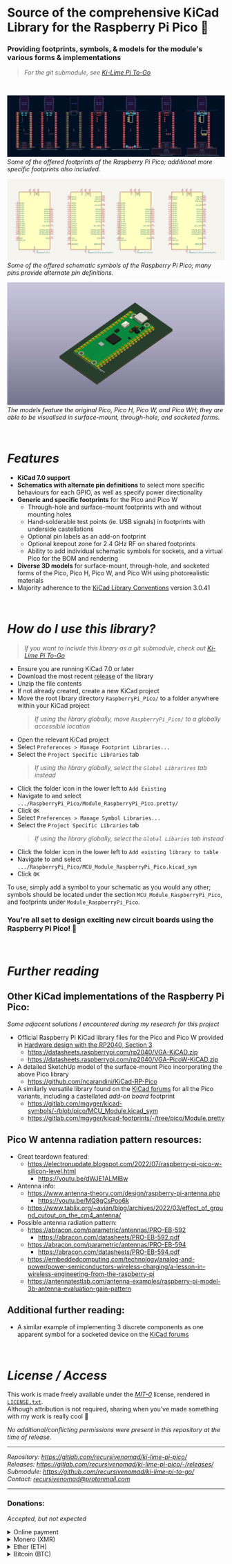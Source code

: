 **Source of the comprehensive KiCad Library for the Raspberry Pi Pico** 🥧
==========================================================================

### Providing footprints, symbols, & models for the module's various forms & implementations

> *For the git submodule, see [Ki-Lime Pi To-Go][URL-Submodule]*


[<img src="../../../gitlab-redirect/raw/main/redirect.png" alt="" style="max-width: 100%;">][URL-Repository]


![Image of many available Raspberry Pi Pico footprint variations](./_md-assets/images/footprints.png "Raspberry Pi Pico KiCad footprint variations")  
*Some of the offered footprints of the Raspberry Pi Pico; additional more specific footprints also included.*

![Image of many available Raspberry Pi Pico schematic variations](./_md-assets/images/schematics.png "Raspberry Pi Pico KiCad schematic variations")  
*Some of the offered schematic symbols of the Raspberry Pi Pico; many pins provide alternate pin definitions.*

![GIF of all available Raspberry Pi Pico 3D model variations](./_md-assets/images/models.gif "Raspberry Pi Pico 3D model variations")  
*The models feature the original Pico, Pico H, Pico W, and Pico WH; they are able to be visualised in surface-mount, through-hole, and socketed forms.*

&nbsp;



***Features***
==============

- **KiCad 7.0 support**
- **Schematics with alternate pin definitions** to select more specific behaviours for each GPIO, as well as specify power directionality
- **Generic and specific footprints** for the Pico and Pico W
  - Through-hole and surface-mount footprints with and without mounting holes
  - Hand-solderable test points (ie. USB signals) in footprints with underside castellations
  - Optional pin labels as an add-on footprint
  - Optional keepout zone for 2.4 GHz RF on shared footprints
  - Ability to add individual schematic symbols for sockets, and a virtual Pico for the BOM and rendering
- **Diverse 3D models** for surface-mount, through-hole, and socketed forms of the Pico, Pico H, Pico W, and Pico WH using photorealistic materials
- Majority adherence to the [KiCad Library Conventions][URL-KLC] version 3.0.41

&nbsp;



***How do I use this library?***
================================

> *If you want to include this library as a git submodule, check out [Ki-Lime Pi To-Go][URL-Submodule]*

- Ensure you are running KiCad 7.0 or later
- Download the most recent [release][URL-Releases] of the library
- Unzip the file contents
- If not already created, create a new KiCad project
- Move the root library directory `RaspberryPi_Pico/` to a folder anywhere within your KiCad project
  > *If using the library globally, move `RaspberryPi_Pico/` to a globally accessible location*
- Open the relevant KiCad project
- Select `Preferences > Manage Footprint Libraries...`
- Select the `Project Specific Libraries` tab
  > *If using the library globally, select the `Global Librarires` tab instead*
- Click the folder icon in the lower left to `Add Existing`
- Navigate to and select `.../RaspberryPi_Pico/Module_RaspberryPi_Pico.pretty/`
- Click `OK`
- Select `Preferences > Manage Symbol Libraries...`
- Select the `Project Specific Libraries` tab
  > *If using the library globally, select the `Global Libaries` tab instead*
- Click the folder icon in the lower left to `Add existing library to table`
- Navigate to and select `.../RaspberryPi_Pico/MCU_Module_RaspberryPi_Pico.kicad_sym`
- Click `OK`

To use, simply add a symbol to your schematic as you would any other; symbols should be located under the section `MCU_Module_RaspberryPi_Pico`, and footprints under `Module_RaspberryPi_Pico`.

### **You're all set to design exciting new circuit boards using the Raspberry Pi Pico! 🎉**

&nbsp;



***Further reading***
=====================

## Other KiCad implementations of the Raspberry Pi Pico:

*Some adjacent solutions I encountered during my research for this project*

- Official Raspberry Pi KiCad library files for the Pico and Pico W provided in [Hardware design with the RP2040, Section 3][URL-Official-Example]
    - <https://datasheets.raspberrypi.com/rp2040/VGA-KiCAD.zip>
    - <https://datasheets.raspberrypi.com/rp2040/VGA-PicoW-KiCAD.zip>
- A detailed SketchUp model of the surface-mount Pico incorporating the above Pico library
  - <https://github.com/ncarandini/KiCad-RP-Pico>
- A similarly versatile library found on the [KiCad forums][URL-KiCad-Forums-mgyger] for all the Pico variants, including a castellated *add-on board* footprint
  - <https://gitlab.com/mgyger/kicad-symbols/-/blob/pico/MCU_Module.kicad_sym>
  - <https://gitlab.com/mgyger/kicad-footprints/-/tree/pico/Module.pretty>

## Pico W antenna radiation pattern resources:

- Great teardown featured:
  - <https://electronupdate.blogspot.com/2022/07/raspberry-pi-pico-w-silicon-level.html>
    - <https://youtu.be/dWJE1ALMlBw>
- Antenna info:
  - <https://www.antenna-theory.com/design/raspberry-pi-antenna.php>
    - <https://youtu.be/MQ8gCsPoo6k>
  - <https://www.tablix.org/~avian/blog/archives/2022/03/effect_of_ground_cutout_on_the_cm4_antenna/>
- Possible antenna radiation pattern:
  - <https://abracon.com/parametric/antennas/PRO-EB-592>
    - <https://abracon.com/datasheets/PRO-EB-592.pdf>
  - <https://abracon.com/parametric/antennas/PRO-EB-594>
    - <https://abracon.com/datasheets/PRO-EB-594.pdf>
  - <https://embeddedcomputing.com/technology/analog-and-power/power-semiconductors-wireless-charging/a-lesson-in-wireless-engineering-from-the-raspberry-pi>
  - <https://antennatestlab.com/antenna-examples/raspberry-pi-model-3b-antenna-evaluation-gain-pattern>

## Additional further reading:

- A similar example of implementing 3 discrete components as one apparent symbol for a socketed device on the [KiCad forums][URL-KiCad-Forums-cdwilson]

&nbsp;



***License / Access***
======================

This work is made freely available under the [*MIT-0*][URL-MIT-0] license, rendered in [`LICENSE.txt`](./LICENSE.txt).  
Although attribution is not required, sharing when you've made something with my work is really cool 💖

*No additional/conflicting permissions were present in this repository at the time of release.*

----------------------

*Repository: <https://gitlab.com/recursivenomad/ki-lime-pi-pico/>*  
*Releases: <https://gitlab.com/recursivenomad/ki-lime-pi-pico/-/releases/>*  
*Submodule: <https://github.com/recursivenomad/ki-lime-pi-to-go/>*  
*Contact: <recursivenomad@protonmail.com>*

----------------------



### Donations:

*Accepted, but not expected*



<details><summary> Online payment </summary>

  > &nbsp;  
  > The following online payments are processed through Stripe:
  >
  > [!["Liberapay" button with the Liberapay logo](./_md-assets/images/donation-icons/button-liberapay.png)][URL-Liberapay-Donate]
  > ~ *Gifts recurring unconditional donations and reduces fees (via Liberapay)*
  >
  > [!["Donate" button with a hand offering a heart](./_md-assets/images/donation-icons/button-donate.png)][URL-Donate]
  > ~ *Gifts an unconditional donation*
  >
  > [!["Sponsor" button with shaking hands](./_md-assets/images/donation-icons/button-sponsor.png)][URL-Sponsor]
  > ~ *Sends a donation specifically to support open-source development*
  >
  > [!["Pledge" button with shaking hands surrounded by rotating arrows](./_md-assets/images/donation-icons/button-pledge.png)][URL-Pledge]
  > ~ *Sets up a recurring donation to support open-source development*  
  > &nbsp;

</details>



<details><summary> Monero (XMR) </summary>

  > *Unconditional donations*  
  > [`monero:`][URI-Monero-Donate]![](./)`8Bhyeo232EVDiK7aRSzHGRC28RZ1H6FL55V6CVyCVtxdDRQXHk8btPU8Wr5G8K3AWgaK19JfYbshKfHWqc177jwtCtCSaz1`
  >
  > *Donations specifically to support open-source development*  
  > [`monero:`][URI-Monero-Sponsor]![](./)`84FR721bYUHGY2SHWWBe5hHSmJqp11dX32j6wM6h8oWL3UczEMqC2X58StfNG8JC3NKSWas1W17YL3qPCJSsPuVh2eMGctS`

</details>



<details><summary> Ether (ETH) </summary>

  > *Unconditional donations*  
  > [`ethereum:`][URI-Ether-Donate]![](./)`0xD1b824f2Ec3D609e816B04A301124129602A5238`
  >
  > *Donations specifically to support open-source development*  
  > [`ethereum:`][URI-Ether-Sponsor]![](./)`0x3DFbbc82329c74846fe2ce3bfE4BCB660A1968f2`

</details>



<details><summary> Bitcoin (BTC) </summary>

  > *Unconditional donations*  
  > [`bitcoin:`][URI-Bitcoin-Donate]![](./)`bc1qadq5kyuuc7etgu5ywlygnaepqhzgc2u7gxkze2`
  >
  > *Donations specifically to support open-source development*  
  > [`bitcoin:`][URI-Bitcoin-Sponsor]![](./)`bc1q2pffcm4xxkp59mz5y0ea52lw5gk408dfglsgns`

</details>



[URL-Liberapay-Donate]: <https://liberapay.com/recursivenomad/donate>
"Gift recurring unconditional donations with reduced fees
(Stripe via Liberapay)"

[URL-Donate]: <https://donate.stripe.com/dR6dSU1PueevgKY4gs>
"Gift an unconditional donation
(via Stripe)"

[URL-Sponsor]: <https://donate.stripe.com/4gw9CE9hW8UbeCQcN2>
"Send a donation to support open-source development
(via Stripe)"

[URL-Pledge]: <https://buy.stripe.com/dR64ikgKofizeCQeVe>
"Set up a recurring donation to support open-source development
(via Stripe)"

[URI-Monero-Donate]: <monero:8Bhyeo232EVDiK7aRSzHGRC28RZ1H6FL55V6CVyCVtxdDRQXHk8btPU8Wr5G8K3AWgaK19JfYbshKfHWqc177jwtCtCSaz1?recipient_name=recursivenomad&tx_description=Donation> "Donate with Monero"
[URI-Monero-Sponsor]: <monero:84FR721bYUHGY2SHWWBe5hHSmJqp11dX32j6wM6h8oWL3UczEMqC2X58StfNG8JC3NKSWas1W17YL3qPCJSsPuVh2eMGctS?recipient_name=recursivenomad&tx_description=Sponsoring%20open-source%20development> "Sponsor with Monero"
[URI-Ether-Donate]: <ethereum:0xD1b824f2Ec3D609e816B04A301124129602A5238> "Donate with Ether"
[URI-Ether-Sponsor]: <ethereum:0x3DFbbc82329c74846fe2ce3bfE4BCB660A1968f2> "Sponsor with Ether"
[URI-Bitcoin-Donate]: <bitcoin:bc1qadq5kyuuc7etgu5ywlygnaepqhzgc2u7gxkze2?label=recursivenomad&message=Donation> "Donate with Bitcoin"
[URI-Bitcoin-Sponsor]: <bitcoin:bc1q2pffcm4xxkp59mz5y0ea52lw5gk408dfglsgns?label=recursivenomad&message=Sponsoring%20open-source%20development> "Sponsor with Bitcoin"






[URL-MIT-0]: <https://opensource.org/license/mit-0/>

[URL-Repository]: <https://gitlab.com/recursivenomad/ki-lime-pi-pico/>
[URL-Releases]: <https://gitlab.com/recursivenomad/ki-lime-pi-pico/-/releases/>
[URL-Submodule]: <https://github.com/recursivenomad/ki-lime-pi-to-go>

[URL-KiCad-Forums-cdwilson]: <https://forum.kicad.info/t/21104>
[URL-KiCad-Forums-mgyger]: <https://forum.kicad.info/t/35844/12>
[URL-KLC]: <https://klc.kicad.org/>
[URL-Official-Example]: <https://datasheets.raspberrypi.com/rp2040/hardware-design-with-rp2040.pdf#page=15>
